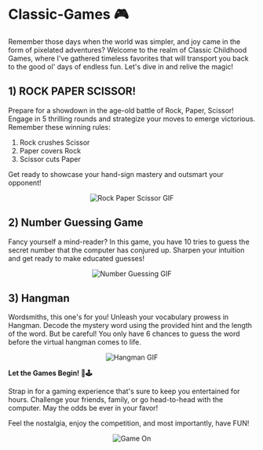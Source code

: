 # Classic-Games 🎮

Remember those days when the world was simpler, and joy came in the form of pixelated adventures? Welcome to the realm of Classic Childhood Games, where I've gathered timeless favorites that will transport you back to the good ol' days of endless fun. Let's dive in and relive the magic!

## 1) ROCK PAPER SCISSOR!

Prepare for a showdown in the age-old battle of Rock, Paper, Scissor! Engage in 5 thrilling rounds and strategize your moves to emerge victorious. Remember these winning rules:

   1. Rock crushes Scissor
   2. Paper covers Rock
   3. Scissor cuts Paper

Get ready to showcase your hand-sign mastery and outsmart your opponent!

<p align="center">
  <img src="https://media.giphy.com/media/3oFzm2KfdBkNl3FtNC/giphy.gif" alt="Rock Paper Scissor GIF">
</p>

## 2) Number Guessing Game

Fancy yourself a mind-reader? In this game, you have 10 tries to guess the secret number that the computer has conjured up. Sharpen your intuition and get ready to make educated guesses!

<p align="center">
  <img src="https://media.giphy.com/media/6vkhOu8sV3cjGnytPs/giphy.gif" alt="Number Guessing GIF">
</p>

## 3) Hangman

Wordsmiths, this one's for you! Unleash your vocabulary prowess in Hangman. Decode the mystery word using the provided hint and the length of the word. But be careful! You only have 6 chances to guess the word before the virtual hangman comes to life.

<p align="center">
  <img src="https://media.giphy.com/media/ybQIv0CsYm1XY9A8Dm/giphy.gif" alt="Hangman GIF">
</p>

**Let the Games Begin! 🎉🕹️**

Strap in for a gaming experience that's sure to keep you entertained for hours. Challenge your friends, family, or go head-to-head with the computer. May the odds be ever in your favor!

Feel the nostalgia, enjoy the competition, and most importantly, have FUN!

<p align="center">
  <img src="https://media.giphy.com/media/ZJ6r7T0GWbfdyXgVYs/giphy.gif" alt="Game On">
</p>
